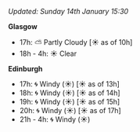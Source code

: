 *Updated: Sunday 14th January 15:30*

**Glasgow**

* 17h: :partly_sunny: Partly Cloudy [:sunny: as of 10h]
* 18h - 4h: :sunny: Clear

**Edinburgh**

* 17h: :cyclone: Windy (:sunny:) [:sunny: as of 13h]
* 18h: :cyclone: Windy (:sunny:) [:sunny: as of 14h]
* 19h: :cyclone: Windy (:sunny:) [:sunny: as of 15h]
* 20h: :cyclone: Windy (:sunny:) [:sunny: as of 17h]
* 21h - 4h: :cyclone: Windy (:sunny:)
